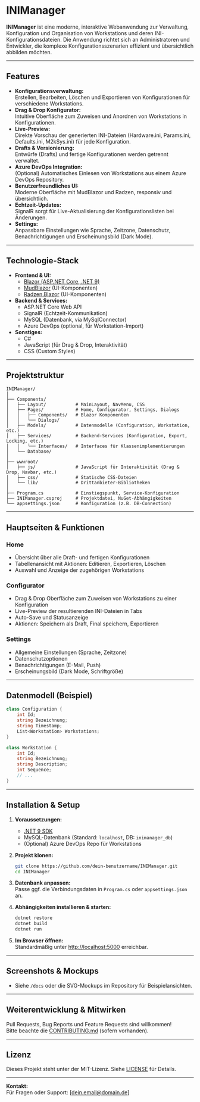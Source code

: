 # INIManager

**INIManager** ist eine moderne, interaktive Webanwendung zur Verwaltung, Konfiguration und Organisation von Workstations und deren INI-Konfigurationsdateien. Die Anwendung richtet sich an Administratoren und Entwickler, die komplexe Konfigurationsszenarien effizient und übersichtlich abbilden möchten.

---

## Features

- **Konfigurationsverwaltung:**  
  Erstellen, Bearbeiten, Löschen und Exportieren von Konfigurationen für verschiedene Workstations.
- **Drag & Drop Konfigurator:**  
  Intuitive Oberfläche zum Zuweisen und Anordnen von Workstations in Konfigurationen.
- **Live-Preview:**  
  Direkte Vorschau der generierten INI-Dateien (Hardware.ini, Params.ini, Defaults.ini, M2kSys.ini) für jede Konfiguration.
- **Drafts & Versionierung:**  
  Entwürfe (Drafts) und fertige Konfigurationen werden getrennt verwaltet.
- **Azure DevOps Integration:**  
  (Optional) Automatisches Einlesen von Workstations aus einem Azure DevOps Repository.
- **Benutzerfreundliches UI:**  
  Moderne Oberfläche mit MudBlazor und Radzen, responsiv und übersichtlich.
- **Echtzeit-Updates:**  
  SignalR sorgt für Live-Aktualisierung der Konfigurationslisten bei Änderungen.
- **Settings:**  
  Anpassbare Einstellungen wie Sprache, Zeitzone, Datenschutz, Benachrichtigungen und Erscheinungsbild (Dark Mode).

---

## Technologie-Stack

- **Frontend & UI:**  
  - [Blazor (ASP.NET Core, .NET 9)](https://dotnet.microsoft.com/apps/aspnet/web-apps/blazor)
  - [MudBlazor](https://mudblazor.com/) (UI-Komponenten)
  - [Radzen.Blazor](https://blazor.radzen.com/) (UI-Komponenten)
- **Backend & Services:**  
  - ASP.NET Core Web API
  - SignalR (Echtzeit-Kommunikation)
  - MySQL (Datenbank, via MySqlConnector)
  - Azure DevOps (optional, für Workstation-Import)
- **Sonstiges:**  
  - C#
  - JavaScript (für Drag & Drop, Interaktivität)
  - CSS (Custom Styles)

---

## Projektstruktur

```
INIManager/
│
├── Components/
│   ├── Layout/           # MainLayout, NavMenu, CSS
│   ├── Pages/            # Home, Configurator, Settings, Dialogs
│   │   ├── Components/   # Blazor Komponenten
│   │   └── Dialogs/
│   ├── Models/           # Datenmodelle (Configuration, Workstation, etc.)
│   ├── Services/         # Backend-Services (Konfiguration, Export, Locking, etc.)
│   │   └── Interfaces/   # Interfaces für Klassenimplementierungen
│   └── Database/
│
├── wwwroot/
│   ├── js/               # JavaScript für Interaktivität (Drag & Drop, Navbar, etc.)
│   ├── css/              # Statische CSS-Dateien
│   └── lib/              # Drittanbieter-Bibliotheken
│
├── Program.cs            # Einstiegspunkt, Service-Konfiguration
├── INIManager.csproj     # Projektdatei, NuGet-Abhängigkeiten
└── appsettings.json      # Konfiguration (z.B. DB-Connection)
```

---

## Hauptseiten & Funktionen

### Home

- Übersicht über alle Draft- und fertigen Konfigurationen
- Tabellenansicht mit Aktionen: Editieren, Exportieren, Löschen
- Auswahl und Anzeige der zugehörigen Workstations

### Configurator

- Drag & Drop Oberfläche zum Zuweisen von Workstations zu einer Konfiguration
- Live-Preview der resultierenden INI-Dateien in Tabs
- Auto-Save und Statusanzeige
- Aktionen: Speichern als Draft, Final speichern, Exportieren

### Settings

- Allgemeine Einstellungen (Sprache, Zeitzone)
- Datenschutzoptionen
- Benachrichtigungen (E-Mail, Push)
- Erscheinungsbild (Dark Mode, Schriftgröße)

---

## Datenmodell (Beispiel)

```csharp
class Configuration {
    int Id;
    string Bezeichnung;
    string Timestamp;
    List<Workstation> Workstations;
}

class Workstation {
    int Id;
    string Bezeichnung;
    string Description;
    int Sequence;
    // ...
}
```

---

## Installation & Setup

1. **Voraussetzungen:**
   - [.NET 9 SDK](https://dotnet.microsoft.com/download/dotnet/9.0)
   - MySQL-Datenbank (Standard: `localhost`, DB: `inimanager_db`)
   - (Optional) Azure DevOps Repo für Workstations

2. **Projekt klonen:**
   ```bash
   git clone https://github.com/dein-benutzername/INIManager.git
   cd INIManager
   ```

3. **Datenbank anpassen:**  
   Passe ggf. die Verbindungsdaten in `Program.cs` oder `appsettings.json` an.

4. **Abhängigkeiten installieren & starten:**
   ```bash
   dotnet restore
   dotnet build
   dotnet run
   ```

5. **Im Browser öffnen:**  
   Standardmäßig unter [http://localhost:5000](http://localhost:5000) erreichbar.

---

## Screenshots & Mockups

- Siehe `/docs` oder die SVG-Mockups im Repository für Beispielansichten.

---

## Weiterentwicklung & Mitwirken

Pull Requests, Bug Reports und Feature Requests sind willkommen!  
Bitte beachte die [CONTRIBUTING.md](CONTRIBUTING.md) (sofern vorhanden).

---

## Lizenz

Dieses Projekt steht unter der MIT-Lizenz. Siehe [LICENSE](LICENSE) für Details.

---

**Kontakt:**  
Für Fragen oder Support: [dein.email@domain.de] 